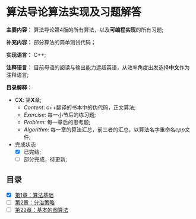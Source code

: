 # 算法导论算法实现及习题解答

**主要内容：** 算法导论第4版的所有算法，以及**可编程实现**的所有习题;

**补充内容：** 部分算法的简单测试代码；

**实现语言：** C++;

**注释语言：** 目前母语的阅读与输出能力远超英语，从效率角度出发选择**中文**作为注释语言;

**目录解释：**

* C**X**: 第**X**章;
  * *Content*: c++翻译的书本中的伪代码，正文算法;
  * *Exercise*: 每一小节后的练习题;
  * *Problem*: 每一章后的思考题;
  * *Algorithm*: 每一章的算法汇总，前三者的汇总，以算法名字重命名*cpp*文件;
* 完成状态
  * [x] 已完结;
  * [ ] 部分完成，待更新;

## 目录
- [x] [第1章：算法基础](https://github.com/jinjin2017c/CLRS/tree/main/C2)
- [ ] [第2章：分治策略](https://github.com/Jex97/CLRS/tree/main/C4)
- [ ] [第22章：基本的图算法](https://github.com/jinjin2017c/CLRS/tree/main/C22)
